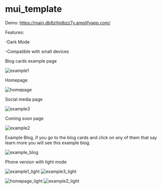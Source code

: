 # mui_template

Demo: https://main.db6zihjdbzz7y.amplifyapp.com/

Features:

-Dark Mode 

-Compatible with small devices

Blog cards example page

![example1](https://user-images.githubusercontent.com/76671651/170098829-f6691cce-4f25-4910-8c7a-551db903f67d.PNG)

Homepage

![homepage](https://user-images.githubusercontent.com/76671651/170098832-0d423a70-5ac8-4528-93d3-4f05459720b8.PNG)

Social media page 

![example3](https://user-images.githubusercontent.com/76671651/170098836-6b869ede-56af-491c-810e-4741e63170b3.PNG)

Coming soon page

![example2](https://user-images.githubusercontent.com/76671651/170098839-094f5efc-35fa-4c80-acaa-e0f0bfcc1eff.PNG)

Example Blog, if you go to the blog cards and click on any of them that say learn more you will see this example blog.

![example_blog](https://user-images.githubusercontent.com/76671651/170535534-7aac2b66-e0df-4f81-be27-6b181f814ce6.PNG)

Phone version with light mode

![example1_light](https://user-images.githubusercontent.com/76671651/170099445-ae769853-4cee-4b0c-961b-17de00f0b61c.PNG)   ![example3_light](https://user-images.githubusercontent.com/76671651/170099450-bd263307-f057-40eb-a7ae-2df88ef19dc0.PNG)

![homepage_light](https://user-images.githubusercontent.com/76671651/170099449-9a0d267e-2189-4d47-b4cc-be547c56c7e9.PNG)    ![example2_light](https://user-images.githubusercontent.com/76671651/170099451-c2372c14-baaf-47b1-bfb4-48f476b6cb37.PNG)  

